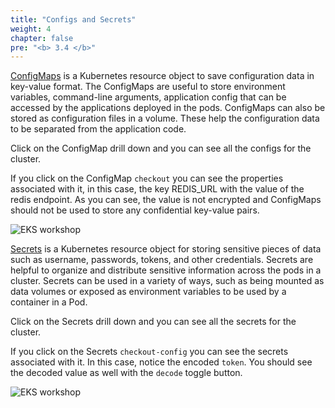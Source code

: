 ```yaml
---
title: "Configs and Secrets"
weight: 4
chapter: false
pre: "<b> 3.4 </b>"
---
```


[ConfigMaps](https://kubernetes.io/docs/concepts/configuration/configmap/) is a Kubernetes resource object to save configuration data in key-value format. The ConfigMaps are useful to store environment variables, command-line arguments, application config that can be accessed by the applications deployed in the pods. ConfigMaps can also be stored as configuration files in a volume. These help the configuration data to be separated from the application code.

Click on the ConfigMap drill down and you can see all the configs for the cluster.

If you click on the ConfigMap `checkout` you can see the properties associated with it, in this case, the key REDIS_URL with the value of the redis endpoint. As you can see, the value is not encrypted and ConfigMaps should not be used to store any confidential key-value pairs.

![EKS workshop](/images/0005/00022.png?featherlight=false&width=90pc)

[Secrets](https://kubernetes.io/docs/concepts/configuration/secret/) is a Kubernetes resource object for storing sensitive pieces of data such as username, passwords, tokens, and other credentials. Secrets are helpful to organize and distribute sensitive information across the pods in a cluster. Secrets can be used in a variety of ways, such as being mounted as data volumes or exposed as environment variables to be used by a container in a Pod.

Click on the Secrets drill down and you can see all the secrets for the cluster.

If you click on the Secrets `checkout-config` you can see the secrets associated with it. In this case, notice the encoded `token`. You should see the decoded value as well with the `decode` toggle button.

![EKS workshop](/images/0005/00023.png?featherlight=false&width=90pc)